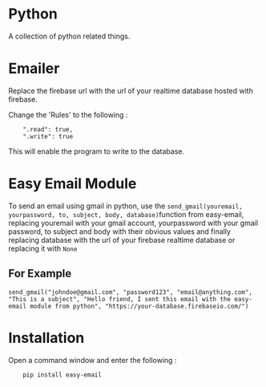 # Python
A collection of python related things.

# Emailer
Replace the firebase url with the url of your realtime database hosted with firebase.

Change the 'Rules' to the following :
```
    ".read": true,
    ".write": true
```
This will enable the program to write to the database.

# Easy Email Module
To send an email using gmail in python, use the ```send_gmail(youremail, yourpassword, to, subject, body, database)```function from easy-email, replacing youremail with your gmail account, yourpassword with your gmail password, to subject and body with their obvious values and finally replacing database with the url of your firebase realtime database or replacing it with ```None```

## For Example
```
send_gmail("johndoe@gmail.com", "password123", "email@anything.com", "This is a subject", "Hello friend, I sent this email with the easy-email module from python", "https://your-database.firebaseio.com/")
```

# Installation
Open a command window and enter the following :
```
    pip install easy-email
```
